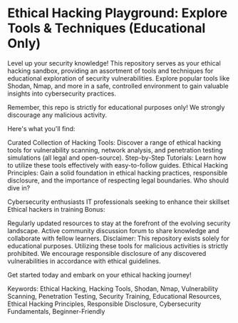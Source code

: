 # Ethical Hacking Playground: Explore Tools & Techniques (Educational Only)
Level up your security knowledge! This repository serves as your ethical hacking sandbox, providing an assortment of tools and techniques for educational exploration of security vulnerabilities. Explore popular tools like Shodan, Nmap, and more in a safe, controlled environment to gain valuable insights into cybersecurity practices.

Remember, this repo is strictly for educational purposes only! We strongly discourage any malicious activity.

Here's what you'll find:

Curated Collection of Hacking Tools: Discover a range of ethical hacking tools for vulnerability scanning, network analysis, and penetration testing simulations (all legal and open-source).
Step-by-Step Tutorials: Learn how to utilize these tools effectively with easy-to-follow guides.
Ethical Hacking Principles: Gain a solid foundation in ethical hacking practices, responsible disclosure, and the importance of respecting legal boundaries.
Who should dive in?

Cybersecurity enthusiasts
IT professionals seeking to enhance their skillset
Ethical hackers in training
Bonus:

Regularly updated resources to stay at the forefront of the evolving security landscape.
Active community discussion forum to share knowledge and collaborate with fellow learners.
Disclaimer: This repository exists solely for educational purposes. Utilizing these tools for malicious activities is strictly prohibited. We encourage responsible disclosure of any discovered vulnerabilities in accordance with ethical guidelines.

Get started today and embark on your ethical hacking journey!

Keywords: Ethical Hacking, Hacking Tools, Shodan, Nmap, Vulnerability Scanning, Penetration Testing, Security Training, Educational Resources, Ethical Hacking Principles, Responsible Disclosure, Cybersecurity Fundamentals, Beginner-Friendly
